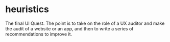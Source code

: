 # heuristics
The final UI Quest. The point is to take on the role of a UX auditor and make the audit of a website or an app, and then to write a series of recommendations to improve it.
